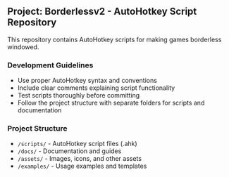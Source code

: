 ## Project: Borderlessv2 - AutoHotkey Script Repository

This repository contains AutoHotkey scripts for making games borderless windowed.

### Development Guidelines
- Use proper AutoHotkey syntax and conventions
- Include clear comments explaining script functionality
- Test scripts thoroughly before committing
- Follow the project structure with separate folders for scripts and documentation

### Project Structure
- `/scripts/` - AutoHotkey script files (.ahk)
- `/docs/` - Documentation and guides
- `/assets/` - Images, icons, and other assets
- `/examples/` - Usage examples and templates